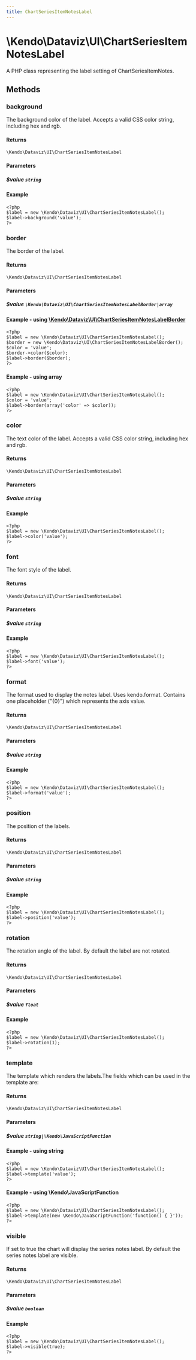 ```yaml
---
title: ChartSeriesItemNotesLabel
---
```


# \Kendo\Dataviz\UI\ChartSeriesItemNotesLabel

A PHP class representing the label setting of ChartSeriesItemNotes.


## Methods

### background
The background color of the label. Accepts a valid CSS color string, including hex and rgb.

#### Returns
`\Kendo\Dataviz\UI\ChartSeriesItemNotesLabel`

#### Parameters

##### $value `string`



#### Example 
    <?php
    $label = new \Kendo\Dataviz\UI\ChartSeriesItemNotesLabel();
    $label->background('value');
    ?>

### border

The border of the label.

#### Returns
`\Kendo\Dataviz\UI\ChartSeriesItemNotesLabel`

#### Parameters

##### $value `\Kendo\Dataviz\UI\ChartSeriesItemNotesLabelBorder|array`


#### Example - using [\Kendo\Dataviz\UI\ChartSeriesItemNotesLabelBorder](/api/wrappers/php/Kendo/Dataviz/UI/ChartSeriesItemNotesLabelBorder)
    <?php
    $label = new \Kendo\Dataviz\UI\ChartSeriesItemNotesLabel();
    $border = new \Kendo\Dataviz\UI\ChartSeriesItemNotesLabelBorder();
    $color = 'value';
    $border->color($color);
    $label->border($border);
    ?>

#### Example - using array

    <?php
    $label = new \Kendo\Dataviz\UI\ChartSeriesItemNotesLabel();
    $color = 'value';
    $label->border(array('color' => $color));
    ?>

### color
The text color of the label. Accepts a valid CSS color string, including hex and rgb.

#### Returns
`\Kendo\Dataviz\UI\ChartSeriesItemNotesLabel`

#### Parameters

##### $value `string`



#### Example 
    <?php
    $label = new \Kendo\Dataviz\UI\ChartSeriesItemNotesLabel();
    $label->color('value');
    ?>

### font
The font style of the label.

#### Returns
`\Kendo\Dataviz\UI\ChartSeriesItemNotesLabel`

#### Parameters

##### $value `string`



#### Example 
    <?php
    $label = new \Kendo\Dataviz\UI\ChartSeriesItemNotesLabel();
    $label->font('value');
    ?>

### format
The format used to display the notes label. Uses kendo.format. Contains one placeholder ("{0}") which represents the axis value.

#### Returns
`\Kendo\Dataviz\UI\ChartSeriesItemNotesLabel`

#### Parameters

##### $value `string`



#### Example 
    <?php
    $label = new \Kendo\Dataviz\UI\ChartSeriesItemNotesLabel();
    $label->format('value');
    ?>

### position
The position of the labels.

#### Returns
`\Kendo\Dataviz\UI\ChartSeriesItemNotesLabel`

#### Parameters

##### $value `string`



#### Example 
    <?php
    $label = new \Kendo\Dataviz\UI\ChartSeriesItemNotesLabel();
    $label->position('value');
    ?>

### rotation
The rotation angle of the label. By default the label are not rotated.

#### Returns
`\Kendo\Dataviz\UI\ChartSeriesItemNotesLabel`

#### Parameters

##### $value `float`



#### Example 
    <?php
    $label = new \Kendo\Dataviz\UI\ChartSeriesItemNotesLabel();
    $label->rotation(1);
    ?>

### template
The template which renders the labels.The fields which can be used in the template are:

#### Returns
`\Kendo\Dataviz\UI\ChartSeriesItemNotesLabel`

#### Parameters

##### $value `string|\Kendo\JavaScriptFunction`



#### Example  - using string
    <?php
    $label = new \Kendo\Dataviz\UI\ChartSeriesItemNotesLabel();
    $label->template('value');
    ?>

#### Example  - using \Kendo\JavaScriptFunction
    <?php
    $label = new \Kendo\Dataviz\UI\ChartSeriesItemNotesLabel();
    $label->template(new \Kendo\JavaScriptFunction('function() { }'));
    ?>

### visible
If set to true the chart will display the series notes label. By default the series notes label are visible.

#### Returns
`\Kendo\Dataviz\UI\ChartSeriesItemNotesLabel`

#### Parameters

##### $value `boolean`



#### Example 
    <?php
    $label = new \Kendo\Dataviz\UI\ChartSeriesItemNotesLabel();
    $label->visible(true);
    ?>

